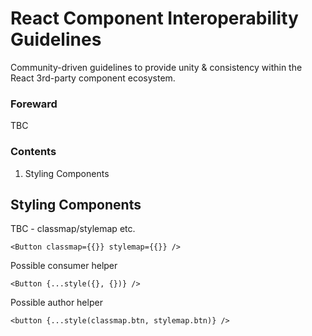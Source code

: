 # React Component Interoperability Guidelines
Community-driven guidelines to provide unity & consistency within the React 3rd-party component ecosystem.

### Foreward
TBC

### Contents
1. Styling Components

## Styling Components
TBC - classmap/stylemap etc.

`<Button classmap={{}} stylemap={{}} />`

Possible consumer helper

`<Button {...style({}, {})} />`

Possible author helper

`<button {...style(classmap.btn, stylemap.btn)} />`
